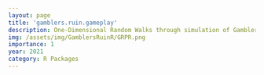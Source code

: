```yaml
---
layout: page
title: 'gamblers.ruin.gameplay'
description: One-Dimensional Random Walks through simulation of Gambler's Ruin Problem
img: /assets/img/GamblersRuinR/GRPR.png
importance: 1
year: 2021
category: R Packages
---
```


